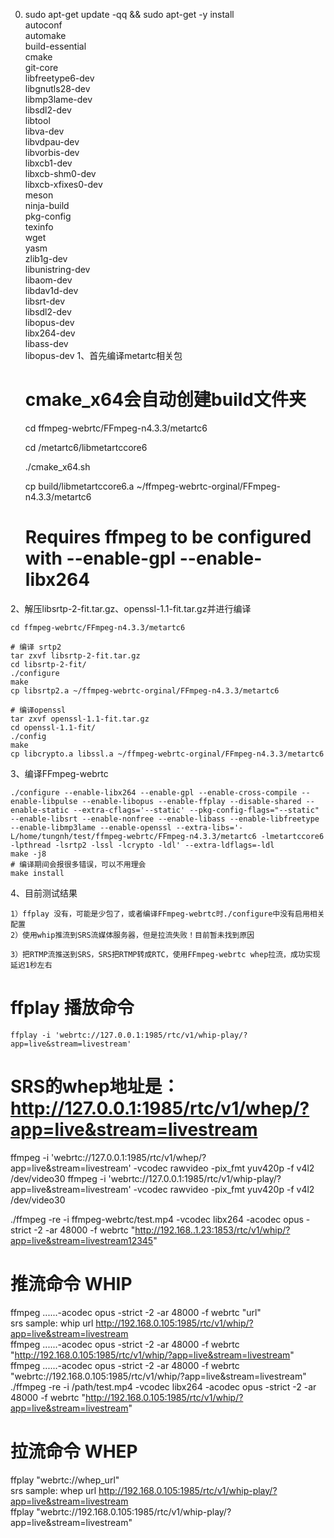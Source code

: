 0. sudo apt-get update -qq && sudo apt-get -y install \
  autoconf \
  automake \
  build-essential \
  cmake \
  git-core \
  libfreetype6-dev \
  libgnutls28-dev \
  libmp3lame-dev \
  libsdl2-dev \
  libtool \
  libva-dev \
  libvdpau-dev \
  libvorbis-dev \
  libxcb1-dev \
  libxcb-shm0-dev \
  libxcb-xfixes0-dev \
  meson \
  ninja-build \
  pkg-config \
  texinfo \
  wget \
  yasm \
  zlib1g-dev \
  libunistring-dev \
  libaom-dev \
  libdav1d-dev \
  libsrt-dev \
  libsdl2-dev \
  libopus-dev \
  libx264-dev \
  libass-dev \
  libopus-dev 
1、首先编译metartc相关包

    # cmake_x64会自动创建build文件夹

    cd ffmpeg-webrtc/FFmpeg-n4.3.3/metartc6

    cd /metartc6/libmetartccore6
   
    ./cmake_x64.sh
    
    
    cp build/libmetartccore6.a ~/ffmpeg-webrtc-orginal/FFmpeg-n4.3.3/metartc6

    # Requires ffmpeg to be configured with --enable-gpl --enable-libx264
    

2、解压libsrtp-2-fit.tar.gz、openssl-1.1-fit.tar.gz并进行编译

    cd ffmpeg-webrtc/FFmpeg-n4.3.3/metartc6
    
    # 编译 srtp2
    tar zxvf libsrtp-2-fit.tar.gz
    cd libsrtp-2-fit/
    ./configure 
    make
    cp libsrtp2.a ~/ffmpeg-webrtc-orginal/FFmpeg-n4.3.3/metartc6
    
    # 编译openssl
    tar zxvf openssl-1.1-fit.tar.gz
    cd openssl-1.1-fit/
    ./config
    make
    cp libcrypto.a libssl.a ~/ffmpeg-webrtc-orginal/FFmpeg-n4.3.3/metartc6
        
3、编译FFmpeg-webrtc    

    ./configure --enable-libx264 --enable-gpl --enable-cross-compile --enable-libpulse --enable-libopus --enable-ffplay --disable-shared --enable-static --extra-cflags='--static' --pkg-config-flags="--static" --enable-libsrt --enable-nonfree --enable-libass --enable-libfreetype --enable-libmp3lame --enable-openssl --extra-libs='-L/home/tungnh/test/ffmpeg-webrtc/FFmpeg-n4.3.3/metartc6 -lmetartccore6 -lpthread -lsrtp2 -lssl -lcrypto -ldl' --extra-ldflags=-ldl 
    make -j8
    # 编译期间会报很多错误，可以不用理会
    make install

4、目前测试结果

    1）ffplay 没有，可能是少包了，或者编译FFmpeg-webrtc时./configure中没有启用相关配置
    2）使用whip推流到SRS流媒体服务器，但是拉流失败！目前暂未找到原因
    
    3）把RTMP流推送到SRS，SRS把RTMP转成RTC，使用FFmpeg-webrtc whep拉流，成功实现延迟1秒左右

# ffplay 播放命令
    ffplay -i 'webrtc://127.0.0.1:1985/rtc/v1/whip-play/?app=live&stream=livestream'
# SRS的whep地址是：http://127.0.0.1:1985/rtc/v1/whep/?app=live&stream=livestream
ffmpeg -i 'webrtc://127.0.0.1:1985/rtc/v1/whep/?app=live&stream=livestream' -vcodec rawvideo -pix_fmt yuv420p -f v4l2 /dev/video30
ffmpeg -i 'webrtc://127.0.0.1:1985/rtc/v1/whip-play/?app=live&stream=livestream' -vcodec rawvideo -pix_fmt yuv420p -f v4l2 /dev/video30

./ffmpeg -re -i ffmpeg-webrtc/test.mp4 -vcodec libx264 -acodec opus -strict -2 -ar 48000 -f webrtc "http://192.168..1.23:1853/rtc/v1/whip/?app=live&stream=livestream12345"

# 推流命令 WHIP
ffmpeg ......-acodec opus -strict -2 -ar 48000 -f webrtc "url"  
srs sample: whip url http://192.168.0.105:1985/rtc/v1/whip/?app=live&stream=livestream  
ffmpeg ......-acodec opus -strict -2 -ar 48000 -f webrtc "http://192.168.0.105:1985/rtc/v1/whip/?app=live&stream=livestream"  
ffmpeg ......-acodec opus -strict -2 -ar 48000 -f webrtc "webrtc://192.168.0.105:1985/rtc/v1/whip/?app=live&stream=livestream"  
./ffmpeg -re -i /path/test.mp4 -vcodec libx264 -acodec opus -strict -2 -ar 48000 -f webrtc "http://192.168.0.105:1985/rtc/v1/whip/?app=live&stream=livestream"


# 拉流命令 WHEP
ffplay "webrtc://whep_url"  
srs sample: whep url http://192.168.0.105:1985/rtc/v1/whip-play/?app=live&stream=livestream  
ffplay "webrtc://192.168.0.105:1985/rtc/v1/whip-play/?app=live&stream=livestream"  




